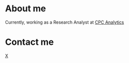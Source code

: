 # About me

Currently, working as a Research Analyst at [CPC Analytics](https://x.com/cpcEU)
# Contact me
 [X](https://x.com/jayatisharmaa)




